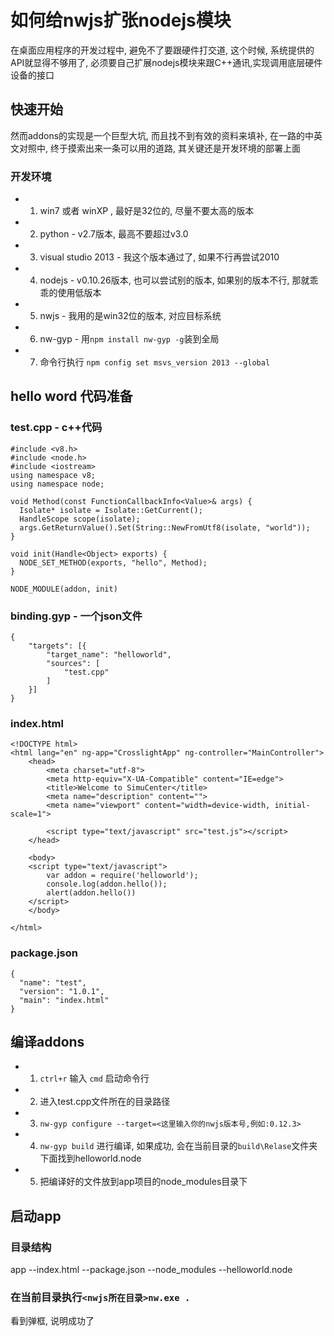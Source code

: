 # 如何给nwjs扩张nodejs模块

在桌面应用程序的开发过程中, 避免不了要跟硬件打交道, 这个时候, 系统提供的API就显得不够用了, 
必须要自己扩展nodejs模块来跟C++通讯,实现调用底层硬件设备的接口

## 快速开始

然而addons的实现是一个巨型大坑, 而且找不到有效的资料来填补, 
在一路的中英文对照中, 终于摸索出来一条可以用的道路, 其关键还是开发环境的部署上面

### 开发环境

* 1. win7 或者 winXP , 最好是32位的, 尽量不要太高的版本
* 2. python - v2.7版本, 最高不要超过v3.0
* 3. visual studio 2013 - 我这个版本通过了, 如果不行再尝试2010 
* 4. nodejs - v0.10.26版本, 也可以尝试别的版本, 如果别的版本不行, 那就乖乖的使用低版本
* 5. nwjs - 我用的是win32位的版本, 对应目标系统
* 6. nw-gyp - 用`npm install nw-gyp -g`装到全局
* 7. 命令行执行 `npm config set msvs_version 2013 --global`

## hello word 代码准备

### test.cpp - c++代码

```
#include <v8.h>
#include <node.h>
#include <iostream>
using namespace v8;
using namespace node;

void Method(const FunctionCallbackInfo<Value>& args) {
  Isolate* isolate = Isolate::GetCurrent();
  HandleScope scope(isolate);
  args.GetReturnValue().Set(String::NewFromUtf8(isolate, "world"));
}

void init(Handle<Object> exports) {
  NODE_SET_METHOD(exports, "hello", Method);
}

NODE_MODULE(addon, init)
```

### binding.gyp - 一个json文件

```
{
    "targets": [{
        "target_name": "helloworld",
        "sources": [
            "test.cpp"
        ]
    }]
}
```

### index.html

```
<!DOCTYPE html>
<html lang="en" ng-app="CrosslightApp" ng-controller="MainController">
    <head>
        <meta charset="utf-8">
        <meta http-equiv="X-UA-Compatible" content="IE=edge">
        <title>Welcome to SimuCenter</title>
        <meta name="description" content="">
        <meta name="viewport" content="width=device-width, initial-scale=1">
		
		<script type="text/javascript" src="test.js"></script>
	</head>
	
	<body>
	<script type="text/javascript">
		var addon = require('helloworld');
		console.log(addon.hello());
		alert(addon.hello())
	</script>
	</body>
	
</html>
```

### package.json

```
{
  "name": "test",
  "version": "1.0.1",
  "main": "index.html"
}
```

## 编译addons

* 1. `ctrl+r` 输入 `cmd` 启动命令行
* 2. 进入test.cpp文件所在的目录路径
* 3. `nw-gyp configure --target=<这里输入你的nwjs版本号,例如:0.12.3>`
* 4. `nw-gyp build` 进行编译, 如果成功, 会在当前目录的`build\Relase`文件夹下面找到helloworld.node
* 5. 把编译好的文件放到app项目的node_modules目录下

## 启动app

### 目录结构

app
--index.html
--package.json
--node_modules
  --helloworld.node

### 在当前目录执行`<nwjs所在目录>nw.exe .`

看到弹框, 说明成功了
